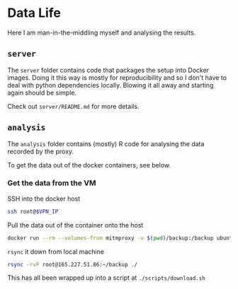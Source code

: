 # Data Life

Here I am man-in-the-middling myself and analysing the results.

## `server`

The `server` folder contains code that packages the setup into Docker images. Doing it this way is mostly for reproducibility and so I don't have to deal with python dependencies locally. Blowing it all away and starting again should be simple.

Check out `server/README.md` for more details.

## `analysis`

The `analysis` folder contains (mostly) R code for analysing the data recorded by the proxy.

To get the data out of the docker containers, see below.

### Get the data from the VM

SSH into the docker host

```bash
ssh root@$VPN_IP
```

Pull the data out of the container onto the host

```bash
docker run --rm --volumes-from mitmproxy -v $(pwd)/backup:/backup ubuntu tar czvf /backup/flows.tar.gz /proxydata
```

`rsync` it down from local machine

```bash
rsync -rvP root@165.227.51.86:~/backup ./
```

This has all been wrapped up into a script at `./scripts/download.sh`

